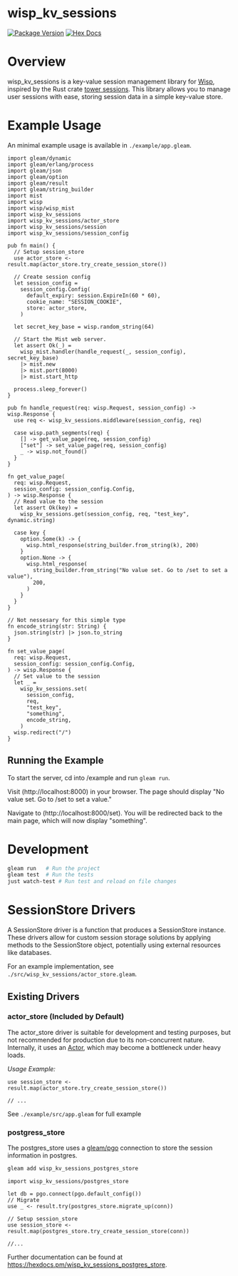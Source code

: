 # wisp_kv_sessions

[![Package Version](https://img.shields.io/hexpm/v/wisp_kv_sessions)](https://hex.pm/packages/wisp_kv_sessions)
[![Hex Docs](https://img.shields.io/badge/hex-docs-ffaff3)](https://hexdocs.pm/wisp_kv_sessions/)


# Overview
wisp_kv_sessions is a key-value session management library for [Wisp](https://gleam-wisp.github.io/wisp/), inspired by the Rust crate [tower sessions](https://docs.rs/tower-sessions/latest/tower_sessions/#). This library allows you to manage user sessions with ease, storing session data in a simple key-value store. 

# Example Usage
An minimal example usage is available in `./example/app.gleam`.

```gleam
import gleam/dynamic
import gleam/erlang/process
import gleam/json
import gleam/option
import gleam/result
import gleam/string_builder
import mist
import wisp
import wisp/wisp_mist
import wisp_kv_sessions
import wisp_kv_sessions/actor_store
import wisp_kv_sessions/session
import wisp_kv_sessions/session_config

pub fn main() {
  // Setup session_store
  use actor_store <- result.map(actor_store.try_create_session_store())

  // Create session config
  let session_config =
    session_config.Config(
      default_expiry: session.ExpireIn(60 * 60),
      cookie_name: "SESSION_COOKIE",
      store: actor_store,
    )

  let secret_key_base = wisp.random_string(64)

  // Start the Mist web server.
  let assert Ok(_) =
    wisp_mist.handler(handle_request(_, session_config), secret_key_base)
    |> mist.new
    |> mist.port(8000)
    |> mist.start_http

  process.sleep_forever()
}

pub fn handle_request(req: wisp.Request, session_config) -> wisp.Response {
  use req <- wisp_kv_sessions.middleware(session_config, req)

  case wisp.path_segments(req) {
    [] -> get_value_page(req, session_config)
    ["set"] -> set_value_page(req, session_config)
    _ -> wisp.not_found()
  }
}

fn get_value_page(
  req: wisp.Request,
  session_config: session_config.Config,
) -> wisp.Response {
  // Read value to the session
  let assert Ok(key) =
    wisp_kv_sessions.get(session_config, req, "test_key", dynamic.string)

  case key {
    option.Some(k) -> {
      wisp.html_response(string_builder.from_string(k), 200)
    }
    option.None -> {
      wisp.html_response(
        string_builder.from_string("No value set. Go to /set to set a value"),
        200,
      )
    }
  }
}

// Not nessesary for this simple type 
fn encode_string(str: String) {
  json.string(str) |> json.to_string
}

fn set_value_page(
  req: wisp.Request,
  session_config: session_config.Config,
) -> wisp.Response {
  // Set value to the session
  let _ =
    wisp_kv_sessions.set(
      session_config,
      req,
      "test_key",
      "something",
      encode_string,
    )
  wisp.redirect("/")
}
```

## Running the Example

To start the server, cd into /example and run `gleam run`.

Visit (http://localhost:8000) in your browser. The page should display "No value set. Go to /set to set a value."


Navigate to (http://localhost:8000/set). You will be redirected back to the main page, which will now display "something".

# Development

```sh
gleam run   # Run the project
gleam test  # Run the tests
just watch-test # Run test and reload on file changes
```

# SessionStore Drivers

A SessionStore driver is a function that produces a SessionStore instance. These drivers allow for custom session storage solutions by applying methods to the SessionStore object, potentially using external resources like databases.

For an example implementation, see `./src/wisp_kv_sessions/actor_store.gleam`.

## Existing Drivers

### actor_store (Included by Default)
The actor_store driver is suitable for development and testing purposes, 
but not recommended for production due to its non-concurrent nature. 
Internally, it uses an [Actor](https://hexdocs.pm/gleam_otp/gleam/otp/actor.html), 
which may become a bottleneck under heavy loads.

*Usage Example:*

```gleam
use session_store <- result.map(actor_store.try_create_session_store())

// ...
```
See `./example/src/app.gleam` for full example

### postgress_store
The postgres_store uses a [gleam/pgo](https://hexdocs.pm/gleam_pgo/gleam/pgo.html) 
connection to store the session information in postgres.

```sh
gleam add wisp_kv_sessions_postgres_store
```

```gleam
import wisp_kv_sessions/postgres_store

let db = pgo.connect(pgo.default_config())
// Migrate
use _ <- result.try(postgres_store.migrate_up(conn))

// Setup session_store
use session_store <- result.map(postgres_store.try_create_session_store(conn))

//...
```
Further documentation can be found at <https://hexdocs.pm/wisp_kv_sessions_postgres_store>.
